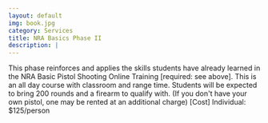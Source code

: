 ```yaml
---
layout: default
img: book.jpg
category: Services
title: NRA Basics Phase II
description: |
---
```

This phase reinforces and applies the skills students have already learned in the NRA Basic Pistol Shooting Online Training [required: see above]. This is an all day course with classroom and range time. Students will be expected to bring 200 rounds and a firearm to qualify with. (If you don't have your own pistol, one may be rented at an additional charge)
[Cost] Individual: $125/person